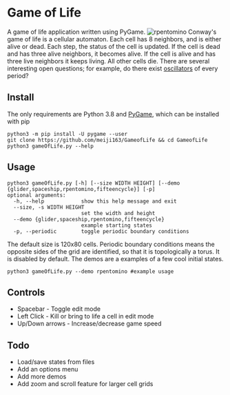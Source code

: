 # Game of Life
A game of life application written using PyGame.
![rpentomino](https://media.giphy.com/media/EA1yHtJbvWXDx2dWNr/giphy.gif)
Conway's game of life is a cellular automaton. Each cell has 8 neighbors, and is either alive or dead. Each step, the status of the cell is updated. If the cell is dead and has three alive neighbors, it becomes alive. If the cell is alive and has three live neighbors it keeps living. All other cells die. There are several interesting open questions; for example, do there exist [oscillators](https://www.conwaylife.com/wiki/Oscillator) of every period?
## Install
The only requirements are Python 3.8 and [PyGame](https://www.pygame.org/wiki/GettingStarted), which can be installed with pip

```
python3 -m pip install -U pygame --user
git clone https://github.com/meiji163/GameofLife && cd GameofLife
python3 gameOfLife.py --help 
```
## Usage
```
python3 gameOfLife.py [-h] [--size WIDTH HEIGHT] [--demo {glider,spaceship,rpentomino,fifteencycle}] [-p]
optional arguments:
  -h, --help            show this help message and exit
  --size, -s WIDTH HEIGHT
                        set the width and height
  --demo {glider,spaceship,rpentomino,fifteencycle}
                        example starting states
  -p, --periodic        toggle periodic boundary conditions
```

The default size is 120x80 cells. Periodic boundary conditions means the opposite sides of the grid are identified, so that it is topologically a torus. It is disabled by default. The demos are a examples of a few cool initial states.
```
python3 gameOfLife.py --demo rpentomino #example usage
``` 
## Controls
* Spacebar - Toggle edit mode
* Left Click - Kill or bring to life a cell in edit mode
* Up/Down arrows - Increase/decrease game speed

## Todo
* Load/save states from files
* Add an options menu
* Add more demos
* Add zoom and scroll feature for larger cell grids
